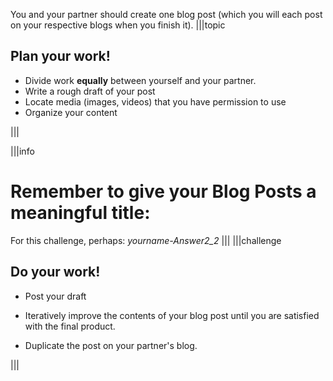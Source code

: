 You and your partner should create one blog post (which you will each post on your respective blogs when you finish it).
|||topic
## Plan your work!

- Divide work **equally** between yourself and your partner.
- Write a rough draft of your post
- Locate media (images, videos) that you have permission to use
- Organize your content

|||

|||info
# Remember to give your Blog Posts a meaningful title:
For this challenge, perhaps:
*yourname-Answer2_2*
|||
|||challenge
## Do your work!
- Post your draft

- Iteratively improve the contents of your blog post until you are satisfied with the final product.

- Duplicate the post on your partner's blog.

|||
